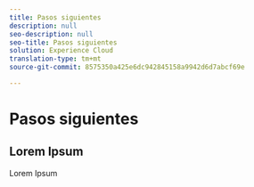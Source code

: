 ```yaml
---
title: Pasos siguientes
description: null
seo-description: null
seo-title: Pasos siguientes
solution: Experience Cloud
translation-type: tm+mt
source-git-commit: 8575350a425e6dc942845158a9942d6d7abcf69e

---
```



# Pasos siguientes

## Lorem Ipsum

Lorem Ipsum